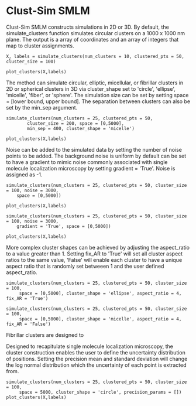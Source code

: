 # Clust-Sim SMLM

Clust-Sim SMLM constructs simulations in 2D or 3D. 
By default, the simulate_clusters function simulates circular clusters on a 1000 x 1000 nm plane. The output is a array of coordinates and an array of integers that map to cluster assignments. 

```
X, labels = simulate_clusters(num_clusters = 10, clustered_pts = 50, cluster_size = 100)

plot_clusters(X,labels)
```


The method can simulate circular, elliptic, micellular, or fibrillar clusters in 2D or spherical clusters in 3D via cluster_shape set to 'circle', 'ellipse', 'micelle', 'fiber', or 'sphere'. The simulation size can be set by setting space = [lower bound, upper bound]. The separation between clusters can also be set by the min_sep argument. 

```
simulate_clusters(num_clusters = 25, clustered_pts = 50,
		cluster_size = 200, space = [0,5000],
		min_sep = 400, cluster_shape = 'micelle')

plot_clusters(X,labels)
```

Noise can be added to the simulated data by setting the number of noise points to be added. The background noise is uniform by default can be set to have a gradient to mimic noise commonly associated with single molecule localization microscopy by setting gradient = 'True'. Noise is assigned as -1. 

```
simulate_clusters(num_clusters = 25, clustered_pts = 50, cluster_size = 100, noise = 3000, 
	space = [0,5000])

plot_clusters(X,labels)

simulate_clusters(num_clusters = 25, clustered_pts = 50, cluster_size = 100, noise = 3000,
	gradient = 'True', space = [0,5000])

plot_clusters(X,labels)
```

More complex cluster shapes can be achieved by adjusting the aspect_ratio to a value greater than 1. Setting fix_AR to 'True' will set all cluster aspect ratios to the same value, 'False' will enable each cluster to have a unique aspect ratio that is randomly set betweeen 1 and the user defined aspect_ratio. 

```
simulate_clusters(num_clusters = 25, clustered_pts = 50, cluster_size = 100, 
	 space = [0,5000], cluster_shape = 'ellipse', aspect_ratio = 4, fix_AR = 'True')

simulate_clusters(num_clusters = 25, clustered_pts = 50, cluster_size = 100, 
	 space = [0,5000], cluster_shape = 'micelle', aspect_ratio = 4, fix_AR = 'False')

```

Fibrillar clusters are designed to 




Designed to recapitulate single molecule localization microscopy, the cluster construction enables the user to define the uncertainty distribution of positions. Setting the precision mean and standard deviation will change the log normal distribution which the uncertainty of each point is extracted from. 

```
simulate_clusters(num_clusters = 25, clustered_pts = 50, cluster_size = 100, 
	 space = 5000, cluster_shape = 'circle', precision_params = [])
plot_clusters(X,labels)
```
